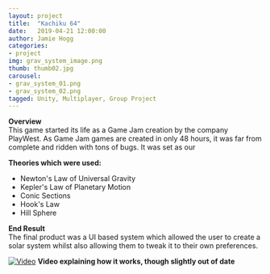 ```yaml
---
layout: project
title:  "Kachiku 64"
date:   2019-04-21 12:00:00
author: Jamie Hogg
categories:
- project
img: grav_system_image.png
thumb: thumb02.jpg
carousel:
- grav_system_01.png
- grav_system_02.png
tagged: Unity, Multiplayer, Group Project
---
```

<B>Overview</B><BR>
This game started its life as a Game Jam creation by the company PlayWest. 
As Game Jam games are created in only 48 hours, it was far from complete and ridden with tons of bugs.
It was set as our 

<B>Theories which were used:</B>
- Newton's Law of Universal Gravity
- Kepler's Law of Planetary Motion
- Conic Sections
- Hook's Law
- Hill Sphere

<B>End Result</B><BR>
The final product was a UI based system which allowed the user to create a solar system whilst also allowing them to tweak it to their own preferences.

[![Video](http://img.youtube.com/vi/V8TKnc5zj84/0.jpg)](http://www.youtube.com/watch?v=V8TKnc5zj84)
<B>Video explaining how it works, though slightly out of date</B>
